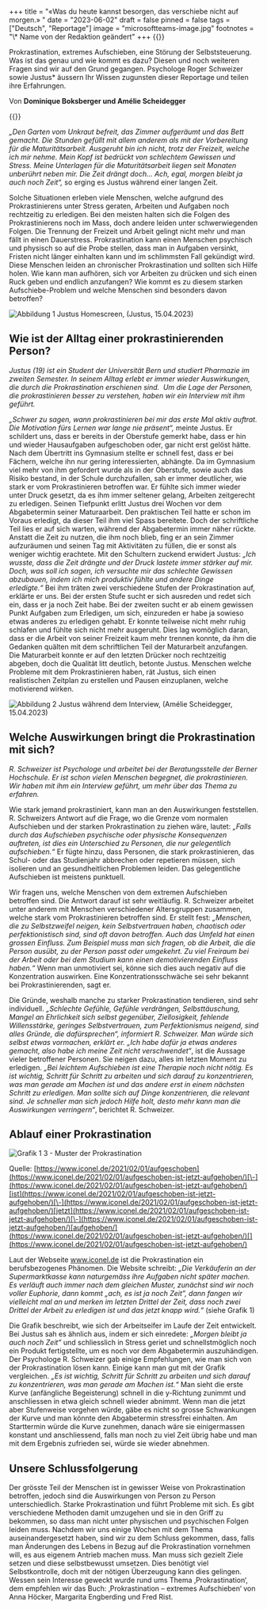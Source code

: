 +++
title = "«Was du heute kannst besorgen, das verschiebe nicht auf morgen.» "
date = "2023-06-02"
draft = false
pinned = false
tags = ["Deutsch", "Reportage"]
image = "microsoftteams-image.jpg"
footnotes = "\\* Name von der Redaktion geändert"
+++
{{<lead>}}

Prokrastination, extremes Aufschieben, eine Störung der Selbststeuerung. Was ist das genau und wie kommt es dazu? Diesen und noch weiteren Fragen sind wir auf den Grund gegangen. Psychologe Roger Schweizer sowie Justus* äussern Ihr Wissen zugunsten dieser Reportage und teilen ihre Erfahrungen.

Von **Dominique Boksberger und Amélie Scheidegger**

{{</lead>}}

*„Den Garten vom Unkraut befreit, das Zimmer aufgeräumt und das Bett gemacht. Die Stunden gefüllt mit allem anderem als mit der Vorbereitung für die Maturitätsarbeit. Ausgeruht bin ich nicht, trotz der Freizeit, welche ich mir nehme. Mein Kopf ist bedrückt von schlechtem Gewissen und Stress. Meine Unterlagen für die Maturitätsarbeit liegen seit Monaten unberührt neben mir. Die Zeit drängt doch... Ach, egal, morgen bleibt ja auch noch Zeit“,* so erging es Justus während einer langen Zeit.

Solche Situationen erleben viele Menschen, welche aufgrund des Prokrastinierens unter Stress geraten, Arbeiten und Aufgaben noch rechtzeitig zu erledigen. Bei den meisten halten sich die Folgen des Prokrastinierens noch im Mass, doch andere leiden unter schwerwiegenden Folgen. Die Trennung der Freizeit und Arbeit gelingt nicht mehr und man fällt in einen Dauerstress. Prokrastination kann einen Menschen psychisch und physisch so auf die Probe stellen, dass man in Aufgaben versinkt, Fristen nicht länger einhalten kann und im schlimmsten Fall gekündigt wird. Diese Menschen leiden an chronischer Prokrastination und sollten sich Hilfe holen. Wie kann man aufhören, sich vor Arbeiten zu drücken und sich einen Ruck geben und endlich anzufangen? Wie kommt es zu diesem starken Aufschiebe-Problem und welche Menschen sind besonders davon betroffen?

![Abbildung 1 Justus Homescreen, (Justus, 15.04.2023) ](screenshot-justus-klein.jpg)

## Wie ist der Alltag einer prokrastinierenden Person?

*Justus (19) ist ein Student der Universität Bern und studiert Pharmazie im zweiten Semester. In seinem Alltag erlebt er immer wieder Auswirkungen, die durch die Prokrastination erschienen sind.  Um die Lage der Personen, die prokrastinieren besser zu verstehen, haben wir ein Interview mit ihm geführt.* 

*„Schwer zu sagen, wann prokrastinieren bei mir das erste Mal aktiv auftrat. Die Motivation fürs Lernen war lange nie präsent“,* meinte Justus. Er schildert uns, dass er bereits in der Oberstufe gemerkt habe, dass er hin und wieder Hausaufgaben aufgeschoben oder, gar nicht erst gelöst hätte. Nach dem Übertritt ins Gymnasium stellte er schnell fest, dass er bei Fächern, welche ihn nur gering interessierten, abhängte. Da im Gymnasium viel mehr von ihm gefordert wurde als in der Oberstufe, sowie auch das Risiko bestand, in der Schule durchzufallen, sah er immer deutlicher, wie stark er vom Prokrastinieren betroffen war. Er fühlte sich immer wieder unter Druck gesetzt, da es ihm immer seltener gelang, Arbeiten zeitgerecht zu erledigen. Seinen Tiefpunkt erlitt Justus drei Wochen vor dem Abgabetermin seiner Maturaarbeit. Den praktischen Teil hatte er schon im Voraus erledigt, da dieser Teil ihm viel Spass bereitete. Doch der schriftliche Teil lies er auf sich warten, während der Abgabetermin immer näher rückte. Anstatt die Zeit zu nutzen, die ihm noch blieb, fing er an sein Zimmer aufzuräumen und seinen Tag mit Aktivitäten zu füllen, die er sonst als weniger wichtig erachtete. Mit den Schultern zuckend erwidert Justus: *„Ich wusste, dass die Zeit drängte und der Druck lastete immer stärker auf mir. Doch, was soll ich sagen, ich versuchte mir das schlechte Gewissen abzubauen, indem ich mich produktiv fühlte und andere Dinge erledigte.“* Bei ihm träten zwei verschiedene Stufen der Prokrastination auf, erklärte er uns. Bei der ersten Stufe sucht er sich ausreden und redet sich ein, dass er ja noch Zeit habe. Bei der zweiten sucht er ab einem gewissen Punkt Aufgaben zum Erledigen, um sich, einzureden er habe ja sowieso etwas anderes zu erledigen gehabt. Er konnte teilweise nicht mehr ruhig schlafen und fühlte sich nicht mehr ausgeruht. Dies lag womöglich daran, dass er die Arbeit von seiner Freizeit kaum mehr trennen konnte, da ihm die Gedanken quälten mit dem schriftlichen Teil der Maturarbeit anzufangen. Die Maturarbeit konnte er auf den letzten Drücker noch rechtzeitig abgeben, doch die Qualität litt deutlich, betonte Justus. Menschen welche Probleme mit dem Prokrastinieren haben, rät Justus, sich einen realistischen Zeitplan zu erstellen und Pausen einzuplanen, welche motivierend wirken. 

![Abbildung 2 Justus während dem Interview, (Amélie Scheidegger, 15.04.2023) ](justus-balkon-kleiner.jpg)

## Welche Auswirkungen bringt die Prokrastination mit sich?

*R. Schweizer ist Psychologe und arbeitet bei der Beratungsstelle der Berner Hochschule. Er ist schon vielen Menschen begegnet, die prokrastinieren. Wir haben mit ihm ein Interview geführt, um mehr über das Thema zu erfahren.* 

Wie stark jemand prokrastiniert, kann man an den Auswirkungen feststellen. R. Schweizers Antwort auf die Frage, wo die Grenze vom normalen Aufschieben und der starken Prokrastination zu ziehen wäre, lautet: *„Falls durch das Aufschieben psychische oder physische Konsequenzen auftreten, ist dies ein Unterschied zu Personen, die nur gelegentlich aufschieben.“* Er fügte hinzu, dass Personen, die stark prokrastinieren, das Schul- oder das Studienjahr abbrechen oder repetieren müssen, sich isolieren und an gesundheitlichen Problemen leiden. Das gelegentliche Aufschieben ist meistens punktuell. 

Wir fragen uns, welche Menschen von dem extremen Aufschieben betroffen sind. Die Antwort darauf ist sehr weitläufig. R. Schweizer arbeitet unter anderem mit Menschen verschiedener Altersgruppen zusammen, welche stark vom Prokrastinieren betroffen sind. Er stellt fest: *„Menschen, die zu Selbstzweifel neigen, kein Selbstvertrauen haben, chaotisch oder perfektionistisch sind, sind oft davon betroffen. Auch das Umfeld hat einen grossen Einfluss. Zum Beispiel muss man sich fragen, ob die Arbeit, die die Person ausübt, zu der Person passt oder umgekehrt. Zu viel Freiraum bei der Arbeit oder bei dem Studium kann einen demotivierenden Einfluss haben.“* Wenn man unmotiviert sei, könne sich dies auch negativ auf die Konzentration auswirken. Eine Konzentrationsschwäche sei sehr bekannt bei Prokrastinierenden, sagt er. 

Die Gründe, weshalb manche zu starker Prokrastination tendieren, sind sehr individuell. *„Schlechte Gefühle, Gefühle verdrängen, Selbsttäuschung, Mangel an Ehrlichkeit sich selbst gegenüber, Ziellosigkeit, fehlende Willensstärke, geringes Selbstvertrauen, zum Perfektionismus neigend, sind alles Gründe, die dafürsprechen“, informiert R. Schweizer. Man würde sich selbst etwas vormachen, erklärt er. „Ich habe dafür ja etwas anderes gemacht, also habe ich meine Zeit nicht verschwendet“*, ist die Aussage vieler betroffener Personen. Sie neigen dazu, alles im letzten Moment zu erledigen. *„Bei leichtem Aufschieben ist eine Therapie noch nicht nötig. Es ist wichtig, Schritt für Schritt zu arbeiten und sich darauf zu konzentrieren, was man gerade am Machen ist und das andere erst in einem nächsten Schritt zu erledigen. Man sollte sich auf Dinge konzentrieren, die relevant sind. Je schneller man sich jedoch Hilfe holt, desto mehr kann man die Auswirkungen verringern“*, berichtet R. Schweizer. 

## Ablauf einer Prokrastination

![Grafik 1 3 - Muster der Prokrastination  ](grafik-prokrastination.jpg)

Quelle: [https://www.iconel.de/2021/02/01/aufgeschoben](https://www.iconel.de/2021/02/01/aufgeschoben-ist-jetzt-aufgehoben/)[\-](https://www.iconel.de/2021/02/01/aufgeschoben-ist-jetzt-aufgehoben/)[ist](https://www.iconel.de/2021/02/01/aufgeschoben-ist-jetzt-aufgehoben/)[\-](https://www.iconel.de/2021/02/01/aufgeschoben-ist-jetzt-aufgehoben/)[jetzt](https://www.iconel.de/2021/02/01/aufgeschoben-ist-jetzt-aufgehoben/)[\-](https://www.iconel.de/2021/02/01/aufgeschoben-ist-jetzt-aufgehoben/)[aufgehoben/](https://www.iconel.de/2021/02/01/aufgeschoben-ist-jetzt-aufgehoben/)[](https://www.iconel.de/2021/02/01/aufgeschoben-ist-jetzt-aufgehoben/)

Laut der Webseite www.iconel.de ist die Prokrastination ein berufsbezogenes Phänomen. Die Website schreibt: *„Die Verkäuferin an der Supermarktkasse kann naturgemäss ihre Aufgaben nicht später machen. Es verläuft auch immer nach dem gleichen Muster, zunächst sind wir noch voller Euphorie, dann kommt „ach, es ist ja noch Zeit”, dann fangen wir vielleicht mal an und merken im letzten Drittel der Zeit, dass noch zwei Drittel der Arbeit zu erledigen ist und das jetzt knapp wird.“* (siehe Grafik 1) 

Die Grafik beschreibt, wie sich der Arbeitseifer im Laufe der Zeit entwickelt. Bei Justus sah es ähnlich aus, indem er sich einredete: *„Morgen bleibt ja auch noch Zeit”* und schliesslich in Stress geriet und schnellstmöglich noch ein Produkt fertigstellte, um es noch vor dem Abgabetermin auszuhändigen. Der Psychologe R. Schweizer gab einige Empfehlungen, wie man sich von der Prokrastination lösen kann. Einige kann man gut mit der Grafik vergleichen. *„Es ist wichtig, Schritt für Schritt zu arbeiten und sich darauf zu konzentrieren, was man gerade am Machen ist.“* Man sieht die erste Kurve (anfängliche Begeisterung) schnell in die y-Richtung zunimmt und anschliessen in etwa gleich schnell wieder abnimmt. Wenn man die jetzt aber Stufenweise vorgehen würde, gäbe es nicht so grosse Schwankungen der Kurve und man könnte den Abgabetermin stressfrei einhalten. Am Starttermin würde die Kurve zunehmen, danach wäre sie einigermassen konstant und anschliessend, falls man noch zu viel Zeit übrig habe und man mit dem Ergebnis zufrieden sei, würde sie wieder abnehmen. 

## Unsere Schlussfolgerung

Der grösste Teil der Menschen ist in gewisser Weise von Prokrastination betroffen, jedoch sind die Auswirkungen von Person zu Person unterschiedlich. Starke Prokrastination und führt Probleme mit sich. Es gibt verschiedene Methoden damit umzugehen und sie in den Griff zu bekommen, so dass man nicht unter physischen und psychischen Folgen leiden muss. Nachdem wir uns einige Wochen mit dem Thema auseinandergesetzt haben, sind wir zu dem Schluss gekommen, dass, falls man Änderungen des Lebens in Bezug auf die Prokrastination vornehmen will, es aus eigenem Antrieb machen muss. Man muss sich gezielt Ziele setzen und diese selbstbewusst umsetzen. Dies benötigt viel Selbstkontrolle, doch mit der nötigen Überzeugung kann dies gelingen. Wessen sein Interesse geweckt wurde rund ums Thema ‚Prokrastination‘, dem empfehlen wir das Buch: ‚Prokrastination – extremes Aufschieben‘ von Anna Höcker, Margarita Engberding und Fred Rist.
